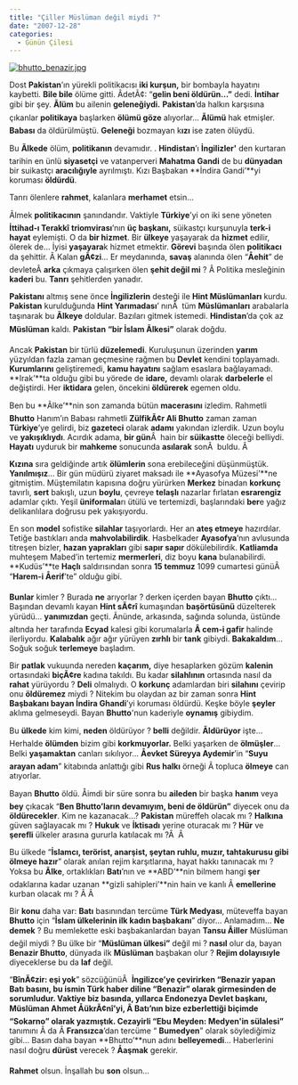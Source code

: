 ```yaml
---
title: "Çiller Müslüman değil miydi ?"
date: "2007-12-28"
categories: 
  - Günün Çilesi
---
```


[![bhutto_benazir.jpg](/uploads/2007/12/bhutto_benazir.jpg)](/uploads/2007/12/bhutto_benazir.jpg "bhutto_benazir.jpg")

Dost **Pakistan**’ın yürekli politikacısı **iki kurşun,** bir bombayla hayatını kaybetti. **Bile bile** ölüme gitti. ÂdetÃ¢: “**gelin beni öldürün…”** dedi. **İntihar** gibi bir şey. **Ãlüm** bu ailenin **geleneğiydi.** **Pakistan**’da halkın karşısına çıkanlar **politikaya** başlarken **ölümü göze** alıyorlar… **Ãlümü** hak etmişler. **Babası** da öldürülmüştü. **Geleneği** bozmayan k**ızı** ise zaten ölüydü.

Bu **Ãlkede** ölüm, **politikanın** devamıdır. . **Hindistan**’ı **İngilizler'** den kurtaran tarihin en ünlü **siyasetçi** ve vatanperveri **Mahatma** **Gandi** de bu **dünyadan** bir suikastçı **aracılığıyle** ayrılmıştı. Kızı Başbakan **İndira Gandi’**yi koruması **öldürdü**.

Tanrı ölenlere **rahmet**, kalanlara **merhamet** etsin…

Ãlmek **politikacının** şanındandır. Vaktiyle **Türkiye**’yi on iki sene yöneten **İttihad-ı Terakkî** **triomvirası**’nın **üç başkanı,** süikastçı kurşunuyla **terk-i hayat** eylemişti. O da **bir hizmet**. Bir **ülkeye** yaşayarak da **hizmet** edilir, ölerek de… İyisi **yaşayara**k hizmet etmektir. **Görevi** başında ölen **politikacı** da şehittir. Â Kalan **gÃ¢zi**… Er meydanında, **savaş** alanında ölen “**Åehit**” de devleteÂ **arka** çıkmaya çalışırken ölen **şehit değil mi** ? Â Politika mesleğinin **kaderi** bu. **Tanrı** şehitlerden yanadır.

**Pakistanı** altmış sene önce **İngilizlerin** desteği ile **Hint Müslümanları** kurdu. **Pakistan** kurulduğunda **Hint Yarımadası**’ nınÂ  tüm **Müslümanları** arabalarla taşınarak bu **Ãlkeye** doldular. Bazıları gitmek istemedi. **Hindistan**’da çok az **Müslüman** kaldı. **Pakistan** **“bir İslam Ãlkesi”** olarak doğdu.

Ancak **Pakistan** bir türlü **düzelemedi**. Kuruluşunun üzerinden **yarım** yüzyıldan fazla zaman geçmesine rağmen bu **Devlet** kendini toplayamadı. **Kurumlarını** geliştiremedi, **kamu hayatını** sağlam esaslara bağlayamadı. **Irak’**ta olduğu gibi bu yörede de **idare,** devamlı olarak **darbelerle** el değiştirdi. Her **iktidara** gelen, öncekini **öldürerek** egemen oldu.

Ben bu **Ãlke’**nin son zamanda bütün **macerasını** izledim. Rahmetli **Bhutto** Hanım’ın Babası rahmetli **ZülfikÃ¢r Ali Bhutto** zaman zaman **Türkiye**’ye gelirdi, biz **gazeteci** olarak **adamı** yakından izlerdik. Uzun boylu ve **yakışıklıydı**. Acırdık adama, **bir gün**Â  hain bir **süikastte** öleceği belliydi. **Hayatı** uyduruk bir **mahkeme** sonucunda **asılarak** sonÂ  buldu. Â 

**Kızına** sıra geldiğinde artık **ölümlerin** sona erebileceğini düşünmüştük. **Yanılmışız**… Bir gün müdürü ziyaret maksadı ile **Ayasofya Müzesi’**ne gitmiştim. Müştemilatın kapısına doğru yürürken **Merkez** binadan **korkunç** tavırlı, **sert** bakışlı, uzun **boylu**, çevreye **telaşlı** nazarlar fırlatan **esrarengiz** adamlar çıktı. Yeşil **üniformala**rı ütülü ve tertemizdi, başlarındaki **ber**e yağız delikanlılara doğrusu pek yakışıyordu.

En son **model** sofistike **silahlar** taşıyorlardı. Her an **ateş etmeye** hazırdılar. Tetiğe bastıkları anda **mahvolabilirdik**. Hasbelkader **Ayasofya**’nın avlusunda titreşen bizler, **hazan yaprakları** gibi **sapır sapır** dökülebilirdik. **Katliamda** muhteşem Mabed’in tertemiz **mermerleri**, diz boyu **kana** bulanabilirdi. **Kudüs’**te **Haçlı** saldırısından sonra **15 temmuz** 1099 cumartesi günüÂ  “**Harem-i Åerif**’te” olduğu gibi.

**Bunlar** kimler ? Burada **ne** arıyorlar ? derken içerden bayan **Bhutto** çıktı… Başından devamlı kayan **Hint sÃ¢rî** kumaşından **başörtüsünü** düzelterek yürüdü… **yanımızdan** geçti. Ãnünde, arkasında, sağında solunda, üstünde altında her tarafında **Ecyad** kalesi gibi korumalarla **Â cem-i gafir** halinde ilerliyordu. **Kalabalık** ağır ağır yürüyen **zırhlı** bir **tank** gibiydi. **Bakakaldım**… Soğuk soğuk **terlemeye** başladım.

Bir **patlak** vukuunda nereden **kaçarım,** diye hesaplarken gözüm **kalenin** ortasındaki **biçÃ¢re** kadına takıldı. Bu kadar **silahlının** ortasında nasıl da **rahat** yürüyordu ? **Deli** olmalıydı. O **korkunç** adamlardan biri **silahını** çevirip onu **öldüremez** miydi ? Nitekim bu olaydan az bir zaman sonra **Hint Başbakanı bayan İndira Ghandi**’yi koruması öldürdü. Keşke böyle **şeyler** aklıma gelmeseydi. Bayan **Bhutto**'nun kaderiyle **oynamış** gibiydim.

Bu **ülkede** kim kimi, **neden** öldürüyor ? **belli** değildir. **Ãldürüyor** işte… Herhalde **ölümden** bizim gibi **korkmuyorlar.** Belki yaşarken de **ölmüşler**… Belki **yaşamaktan** canları sıkılıyor… **Åevket Süreyya Aydemir**’in “**Suyu arayan adam**” kitabında anlattığı gibi **Rus halkı** örneği Â topluca **ölmeye** can atıyorlar.

Bayan **Bhutto** öldü. Åimdi bir süre sonra bu **aileden** bir başka **hanım** veya **bey** çıkacak “**Ben Bhutto’ların devamıyım, beni de öldürün”** diyecek onu da **öldürecekler**. Kim ne kazanacak…? **Pakistan** müreffeh olacak mı ? **Halkına** güven sağlayacak mı ? **Hukuk** ve **İktisadı** yerine oturacak mı ? **Hür** ve **şerefli** ülkeler arasına gururla katılacak mı ?Â  Â 

Bu ülkede “**İslamcı, terörist, anarşist, şeytan ruhlu, muzır, tahtakurusu gibi ölmeye hazır**” olarak anılan rejim karşıtlarına, hayat hakkı tanınacak mı ? Yoksa bu **Ãlke**, ortaklıkları **Batı**’nın ve **ABD’**nin bilmem hangi **şer** odaklarına kadar uzanan **gizli sahipleri’**nin hain ve kanlı Â **emellerine** kurban olacak mı ? Â Â 

Bir **konu** daha var: **Batı** basınından tercüme **Türk Medyası**, müteveffa bayan **Bhutto** için “**İslam ülkelerinin ilk kadın başbakanı**” diyor… Anlamadım… **Ne demek** ? Bu memlekette eski başbakanlardan bayan **Tansu Ãiller** Müslüman değil miydi ? Bu ülke bir “**Müslüman ülkesi”** değil mi ? **nasıl** olur da, bayan **Benazir Bhutto**, dünyada ilk **Müslüman** başbakan olur ? **Rejim dolayısıyle** diyeceklerse bu da **laf** değil.

“**BînÃ¢zir: eşi yok**” sözcüğünüÂ  **İngilizce’**ye çevirirken “**Benazir** yapan **Batı** basını, bu ismin **Türk** haber diline “**Benazir**” olarak girmesinden de **sorumludur**. Vaktiye biz basında, yıllarca **Endonezya** Devlet başkanı, Müslüman **Ahmet ÅükrÃ¢nî**’yi, Â **Batı**’nın bize **ezberlettiği** biçimde “**Sokarno**” olarak yazmıştık. **Cezayirli “Ebu Meyden:** Medyen'in sülalesi**”** tanımını Â da Â **Fransızca**’dan tercüme “ **Bumedyen**” olarak söylediğimiz gibi… Basın daha bayan **Bhutto’**nun adını **belleyemedi**… Haberlerini nasıl doğru **dürüst** verecek ? **Åaşmak** gerekir.

**Rahmet** olsun. İnşallah bu **son** olsun…
